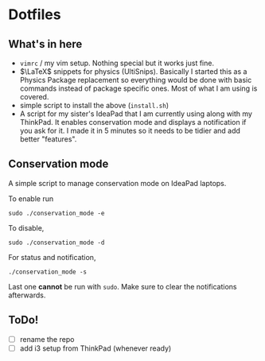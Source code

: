 # Dotfiles

## What's in here

- `vimrc` / my vim setup. Nothing special but it works just fine.
- $\LaTeX$ snippets for physics (UltiSnips). Basically I started this as a Physics Package replacement so everything would be done with basic commands instead of package specific ones. Most of what I am using is covered.
- simple script to install the above (`install.sh`)
- A script for my sister's IdeaPad that I am currently using along with my ThinkPad. It enables conservation mode and displays a notification if you ask for it. I made it in 5 minutes so it needs to be tidier and add better "features".

## Conservation mode

A simple script to manage conservation mode on IdeaPad laptops.

To enable run

```
sudo ./conservation_mode -e
```

To disable,

```
sudo ./conservation_mode -d
```

For status and notification,

```
./conservation_mode -s
```

Last one **cannot** be run with `sudo`. Make sure to clear the notifications afterwards.

## ToDo!

- [ ] rename the repo
- [ ] add i3 setup from ThinkPad (whenever ready)
